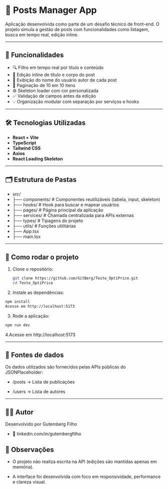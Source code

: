 # 📘 Posts Manager App 

Aplicação desenvolvida como parte de um desafio técnico de front-end. O projeto simula a gestão de posts com funcionalidades como listagem, busca em tempo real, edição inline.

---

## 🧠 Funcionalidades

- 🔍 Filtro em tempo real por título e conteúdo
- 📝 Edição inline de título e corpo do post
- 👤 Exibição do nome do usuário autor de cada post
- 📄 Paginação de 10 em 10 itens
- ⚙️ Skeleton loader com cor personalizada
- ✅ Validação de campos antes da edição
- 💡 Organização modular com separação por serviços e hooks

---

## 🛠 Tecnologias Utilizadas

- **React + Vite**
- **TypeScript**
- **Tailwind CSS**
- **Axios**
- **React Loading Skeleton**

---

## 🗂 Estrutura de Pastas

- src/
- ├── components/ # Componentes reutilizáveis (tabela, input, skeleton)
- ├── hooks/ # Hook para buscar e mapear usuários
- ├── pages/ # Página principal da aplicação
- ├── services/ # Chamada centralizada para APIs externas
- ├── types/ # Tipagens do projeto
- ├── utils/ # Funções utilitárias
- ├── App.tsx
- ├── main.tsx

---

## 🚀 Como rodar o projeto

1. Clone o repositório:
   ```bash
   git clone https://github.com/GitBerg/Teste_OptiPrice.git
   cd Teste_OptiPrice
   ```
2. Instale as dependências:
  ```bash
npm install
Acesse em http://localhost:5173
```

3. Rode a aplicação:
  ```bash
npm run dev
  ```
4.Acesse em http://localhost:5173

---

## 📡 Fontes de dados
Os dados utilizados são fornecidos pelas APIs públicas do JSONPlaceholder:

- /posts → Lista de publicações

- /users → Lista de autores

---

## 👨‍💻 Autor

Desenvolvido por Gutemberg Filho
- 💼 linkedin.com/in/gutembergfilho

## 📌 Observações
- O projeto não realiza escrita na API (edições são mantidas apenas em memória).

- A interface foi desenvolvida com foco em responsividade, performance e clareza visual.
